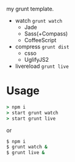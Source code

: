 my grunt template.

- watch `grunt watch`
	- Jade
	- Sass(+Compass)
	- CoffeeScript
- compress `grunt dist`
	- csso
	- UglifyJS2
- livereload `grunt live`

# Usage

``` cmd
> npm i
> start grunt watch
> start grunt live
```

or

``` sh
$ npm i
$ grunt watch &
$ grunt live &
```
